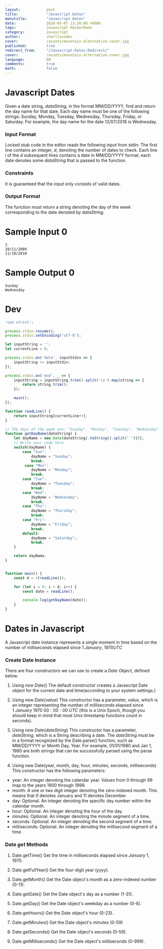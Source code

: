 ```yaml
---
layout:            post
title:             "Javascript Dates"
menutitle:         "Javascript Dates"
date:              2020-05-07 13:30:00 +0900
tags:              Javascript HackerRank
category:          Javascript
author:            charllossDev
cover:             /assets/mountain-alternative-cover.jpg
published:         true
redirect_from:     "/Javascript-Dates-Redirect/"
cover:             /assets/mountain-alternative-cover.jpg
language:          EN
comments:          true
math:			   false
---
```


# Javascript Dates

Given a date string, $dataString$, in the format MM/DD/YYYY, find and return the day name for that date. Each day name must be one of the following strings: Sunday, Monday, Tuesday, Wednesday, Thursday, Friday, or Saturday. For example, the day name for the date 12/07/2016 is Wednesday.

### Input Format

Locked stub code in the editor reads the following input from stdin:
The first line contains an integer, $d$, denoting the number of dates to check.
Each line $i$ of the $d$ subsequent lines contains a date in MM/DD/YYYY format; each date denotes some $dataString$ that is passed to the function.

### Constraints

It is guaranteed that the input only consists of valid dates.

### Output Format

The function must return a string denoting the day of the week corresponding to the date denoted by $dataString$.

# Sample Input 0
```
2
10/11/2009
11/10/2010
```
# Sample Output 0
```
Sunday
Wednesday
```

# Dev
```js
'use strict';

process.stdin.resume();
process.stdin.setEncoding('utf-8');

let inputString = '';
let currentLine = 0;

process.stdin.on('data', inputStdin => {
    inputString += inputStdin;
});

process.stdin.on('end', _ => {
    inputString = inputString.trim().split('\n').map(string => {
        return string.trim();
    });

    main();    
});

function readLine() {
    return inputString[currentLine++];
}

// The days of the week are: "Sunday", "Monday", "Tuesday", "Wednesday", "Thursday", "Friday", "Saturday"
function getDayName(dateString) {
    let dayName = new Date(dateString).toString().split(" ")[0];
    // Write your code here
    switch(dayName) {
        case "Sun":
            dayName = "Sunday";
            break;
         case "Mon":
            dayName = "Monday";
            break;
        case "Tue":
            dayName = "Tuesday";
            break;
        case "Wed":
            dayName = "Wednesday";
            break;
        case "Thu":
            dayName = "Thursday";
            break;
        case "Fri":
            dayName = "Friday";
            break;
        default:
            dayName = "Saturday";
            break;           
    }

    return dayName;
}


function main() {
    const d = +(readLine());

    for (let i = 0; i < d; i++) {
        const date = readLine();

        console.log(getDayName(date));
    }
}
```


# Dates in Javascript

A Javascript date instance represents a single moment in time based on the number of milliseconds elapsed since $1$ $January,$ $1970 UTC$

### Create Date Instance

There are four constructors we can use to create a $Date$ $Object$, defined below.

1. Using $new \ Date()$
The default constructor creates a Javascript Date object for the current date and time(according to your system settings.)

2. Using $new \ Date(value)$
This constructor has a parameter, $value$, which is an integer representing the number of milliseconds elapsed since $1 \ January \ 1970 \ 00:00:00 \ UTC$ (this is a Unix Epoch, though you should keep in mind that most Unix timestamp functions count in seconds).

3. Using $new \  Date(dateString)$
This constructor has a parameter, $dateString$, which is a String describing a date. The $dateString$ must be in a format recognized by the Date.parse() function, such as MM/DD/YYYY or Month Day, Year. For example, 01/01/1980 and Jan 1, 1980 are both strings that can be successfully parsed using the parse function.

4. Using new Date(year, month, day, hour, minutes, seconds, milliseconds)
This constructor has the following parameters:
* year: An integer denoting the calendar year. Values from 0 through 99 map to the years $1900$ through $1999$.
* month: A one or two digit integer denoting the zero-indexed month. This means that  0 denotes January and 11 denotes December.
* day: Optional. An integer denoting the specific day number within the calendar month.
* hour: Optional. An integer denoting the hour of the day.
* minutes: Optional. An integer denoting the minute segment of a time.
* seconds: Optional. An integer denoting the second segment of a time.
* milliseconds: Optional. An integer denoting the millisecond segment of a time.

### Date $get$ Methods
1. Date.getTime()
Get the time in milliseconds elapsed since $January \ 1, 1970$.

2. Date.getFullYear()
Get the four-digit year ($yyyy$).

3. Date.getMonth()
Get the Date object's month as a zero-indexed number (0-11).

4. Date.getDate()
Get the Date object's day as a number (1-31).

5. Date.getDay()
Get the Date object's weekday as a number (0-6).

6. Date.getHours()
Get the Date object's hour (0-23).

7. Date.getMinutes()
Get the Date object's minutes (0-59)

8. Date.getSeconds()
Get the Date object's seconds (0-59).

9. Date.getMilliseconds()
Get the Date object's milliseconds (0-999).
